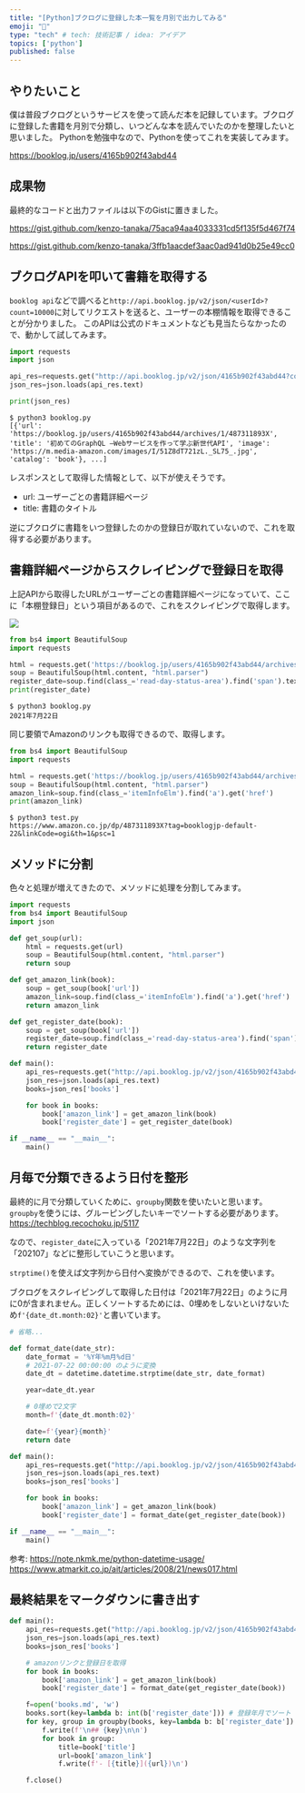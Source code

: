 ```yaml
---
title: "[Python]ブクログに登録した本一覧を月別で出力してみる"
emoji: "🐥"
type: "tech" # tech: 技術記事 / idea: アイデア
topics: ['python']
published: false
---
```


## やりたいこと

僕は普段ブクログというサービスを使って読んだ本を記録しています。ブクログに登録した書籍を月別で分類し、いつどんな本を読んでいたのかを整理したいと思いました。
Pythonを勉強中なので、Pythonを使ってこれを実装してみます。

https://booklog.jp/users/4165b902f43abd44

## 成果物

最終的なコードと出力ファイルは以下のGistに置きました。

https://gist.github.com/kenzo-tanaka/75aca94aa4033331cd5f135f5d467f74

https://gist.github.com/kenzo-tanaka/3ffb1aacdef3aac0ad941d0b25e49cc0

## ブクログAPIを叩いて書籍を取得する

`booklog api`などで調べると`http://api.booklog.jp/v2/json/<userId>?count=10000`に対してリクエストを送ると、ユーザーの本棚情報を取得できることが分かりました。
このAPIは公式のドキュメントなども見当たらなかったので、動かして試してみます。

```py:booklog.py
import requests
import json

api_res=requests.get("http://api.booklog.jp/v2/json/4165b902f43abd44?count=10000")
json_res=json.loads(api_res.text)

print(json_res)
```

```shell
$ python3 booklog.py
[{'url': 'https://booklog.jp/users/4165b902f43abd44/archives/1/487311893X', 'title': '初めてのGraphQL ―Webサービスを作って学ぶ新世代API', 'image': 'https://m.media-amazon.com/images/I/51Z8dT721zL._SL75_.jpg', 'catalog': 'book'}, ...]
```

レスポンスとして取得した情報として、以下が使えそうです。

- url: ユーザーごとの書籍詳細ページ
- title: 書籍のタイトル

逆にブクログに書籍をいつ登録したのかの登録日が取れていないので、これを取得する必要があります。

## 書籍詳細ページからスクレイピングで登録日を取得

上記APIから取得したURLがユーザーごとの書籍詳細ページになっていて、ここに「本棚登録日」という項目があるので、これをスクレイピングで取得します。

![](/images/booklog/img1.png)

```py:booklog.py
from bs4 import BeautifulSoup
import requests

html = requests.get('https://booklog.jp/users/4165b902f43abd44/archives/1/487311893X')
soup = BeautifulSoup(html.content, "html.parser")
register_date=soup.find(class_='read-day-status-area').find('span').text
print(register_date)
```

```shell
$ python3 booklog.py
2021年7月22日
```

同じ要領でAmazonのリンクも取得できるので、取得します。

```py:booklog.py
from bs4 import BeautifulSoup
import requests

html = requests.get('https://booklog.jp/users/4165b902f43abd44/archives/1/487311893X')
soup = BeautifulSoup(html.content, "html.parser")
amazon_link=soup.find(class_='itemInfoElm').find('a').get('href')
print(amazon_link)
```

```shell
$ python3 test.py
https://www.amazon.co.jp/dp/487311893X?tag=booklogjp-default-22&linkCode=ogi&th=1&psc=1
```

## メソッドに分割

色々と処理が増えてきたので、メソッドに処理を分割してみます。

```py:booklog.py
import requests
from bs4 import BeautifulSoup
import json

def get_soup(url):
    html = requests.get(url)
    soup = BeautifulSoup(html.content, "html.parser")
    return soup

def get_amazon_link(book):
    soup = get_soup(book['url'])
    amazon_link=soup.find(class_='itemInfoElm').find('a').get('href')
    return amazon_link

def get_register_date(book):
    soup = get_soup(book['url'])
    register_date=soup.find(class_='read-day-status-area').find('span').text
    return register_date

def main():
    api_res=requests.get("http://api.booklog.jp/v2/json/4165b902f43abd44?count=10000")
    json_res=json.loads(api_res.text)
    books=json_res['books']

    for book in books:
        book['amazon_link'] = get_amazon_link(book)
        book['register_date'] = get_register_date(book)

if __name__ == "__main__":
    main()
```

## 月毎で分類できるよう日付を整形

最終的に月で分類していくために、`groupby`関数を使いたいと思います。`groupby`を使うには、グルーピングしたいキーでソートする必要があります。
https://techblog.recochoku.jp/5117

なので、`register_date`に入っている「2021年7月22日」のような文字列を「202107」などに整形していこうと思います。

`strptime()`を使えば文字列から日付へ変換ができるので、これを使います。

ブクログをスクレイピングして取得した日付は「2021年7月22日」のように月に0が含まれません。正しくソートするためには、0埋めをしないといけないため`f'{date_dt.month:02}'`と書いています。

```py:booklog.py
# 省略...

def format_date(date_str):
    date_format = '%Y年%m月%d日'
    # 2021-07-22 00:00:00 のように変換
    date_dt = datetime.datetime.strptime(date_str, date_format)

    year=date_dt.year

    # 0埋めで2文字
    month=f'{date_dt.month:02}'

    date=f'{year}{month}'
    return date

def main():
    api_res=requests.get("http://api.booklog.jp/v2/json/4165b902f43abd44?count=10000")
    json_res=json.loads(api_res.text)
    books=json_res['books']

    for book in books:
        book['amazon_link'] = get_amazon_link(book)
        book['register_date'] = format_date(get_register_date(book))

if __name__ == "__main__":
    main()
```

参考:
https://note.nkmk.me/python-datetime-usage/
https://www.atmarkit.co.jp/ait/articles/2008/21/news017.html


## 最終結果をマークダウンに書き出す


```py:booklog.py
def main():
    api_res=requests.get("http://api.booklog.jp/v2/json/4165b902f43abd44?count=10000")
    json_res=json.loads(api_res.text)
    books=json_res['books']

    # amazonリンクと登録日を取得
    for book in books:
        book['amazon_link'] = get_amazon_link(book)
        book['register_date'] = format_date(get_register_date(book))

    f=open('books.md', 'w')
    books.sort(key=lambda b: int(b['register_date'])) # 登録年月でソート
    for key, group in groupby(books, key=lambda b: b['register_date']):
        f.write(f'\n## {key}\n\n')
        for book in group:
            title=book['title']
            url=book['amazon_link']
            f.write(f'- [{title}]({url})\n')

    f.close()
```
